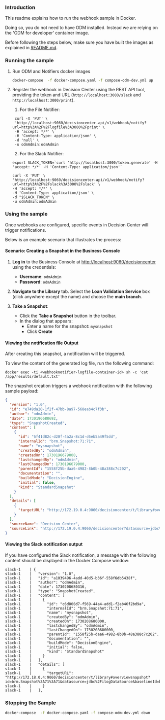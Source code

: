 
### Introduction

This readme explains how to run the webhook sample in Docker.

Doing so, you do not need to have ODM installed. Instead we are relying on the 'ODM for developer' container image.

Before following the steps below, make sure you have built the images as explained in [README.md](README.md).

### Running the sample 

1.  Run ODM and Notifiers  docker images
    ```bash
    docker-compose  -f docker-compose.yaml -f compose-odm-dev.yml up
    ```

2. Register the webhook in Decision Center using the REST API tool, providing the token and URL (`http://localhost:3000/slack` and `http://localhost:3000/print`).

   1. For the File Notifier:
   ```shell
    curl -X 'PUT' \
    'http://localhost:9060/decisioncenter-api/v1/webhook/notify?url=http%3A%2F%2Flogfile%3A3000%2Fprint' \
    -H 'accept: */*' \
    -H 'Content-Type: application/json' \
    -d 'null' \
    -u odmAdmin:odmAdmin
    ```

   2. For the Slack Notifier:
    
    ```shell
    export SLACK_TOKEN=`curl 'http://localhost:3000/token.generate' -H 'accept: */*' -H 'Content-Type: application/json'`

    curl -X 'PUT' \
    'http://localhost:9060/decisioncenter-api/v1/webhook/notify?url=http%3A%2F%2Fslack%3A3000%2Fslack' \
    -H 'accept: */*' \
    -H 'Content-Type: application/json' \
    -d "$SLACK_TOKEN" \
    -u odmAdmin:odmAdmin
    ```


### Using the sample

Once webhooks are configured, specific events in Decision Center will trigger notifications. 

Below is an example scenario that illustrates the process:

#### Scenario: Creating a Snapshot in the Business Console

1. **Log in** to the Business Console at [http://localhost:9060/decisioncenter](http://localhost:9060/decisioncenter) using the credentials:  
   - **Username**: `odmAdmin`  
   - **Password**: `odmAdmin`

2. **Navigate to the Library** tab. Select the **Loan Validation Service** box (click anywhere except the name) and choose the **main branch**.

3. **Take a Snapshot**:
   - Click the **Take a Snapshot** button in the toolbar.
   - In the dialog that appears:
     - Enter a name for the snapshot: `mysnapshot`
     - Click **Create**

#### Viewing the notification file Output

After creating this snapshot, a notification will be triggered. 

To view the content of the generated log file, run the following command:

```shell
docker exec -ti <webhooknotifier-logfile-container-id> sh -c 'cat /app/results/default.txt'
```


The snapshot creation triggers a webhook notification with the following sample payload:

```json
{
  "version": "1.0",
  "id": "e749da20-1f2f-47bb-8a97-568eab4c7f3b",
  "author": "odmAdmin",
  "date": 1730196680692,
  "type": "SnapshotCreated",
  "content": [
    {
      "id": "6f41d82c-d20f-4a2a-8c1d-d6eb5a49f5dd",
      "internalId": "brm.Snapshot:71:71",
      "name": "mysnapshot",
      "createdBy": "odmAdmin",
      "createdOn": 1730196679000,
      "lastchangedBy": "odmAdmin",
      "lastChangedOn": 1730196679000,
      "parentId": "1558f25b-daa6-4982-8b0b-48a388c7c202",
      "documentation": "",
      "buildMode": "DecisionEngine",
      "initial": false,
      "kind": "StandardSnapshot"
    }
  ],
  "details": [
    {
      "targetURL": "http://172.19.0.4:9060/decisioncenter/t/library#overviewsnapshot?id=brm.Snapshot%3A71%3A71&datasource=jdbc%2FilogDataSource&baselineId=brm.Snapshot%3A71%3A71"
    }
  ],
  "sourceName": "Decision Center",
  "sourceLink": "http://172.19.0.4:9060/decisioncenter?datasource=jdbc%2FilogDataSource"
}
```

#### Viewing the Slack notification output

If you have configured the Slack notification, a message with the following content should be displayed in the Docker Compose window:
```log
slack-1    | {
slack-1    |   "version": "1.0",
slack-1    |   "id": "a1039496-4add-40d5-b36f-558f6db5438f",
slack-1    |   "author": "odmAdmin",
slack-1    |   "date": 1730208680316,
slack-1    |   "type": "SnapshotCreated",
slack-1    |   "content": [
slack-1    |     {
slack-1    |       "id": "c6d806d7-f569-44a4-add1-f2ab46f2bd9a",
slack-1    |       "internalId": "brm.Snapshot:71:71",
slack-1    |       "name": "mysnapshot",
slack-1    |       "createdBy": "odmAdmin",
slack-1    |       "createdOn": 1730208680000,
slack-1    |       "lastchangedBy": "odmAdmin",
slack-1    |       "lastChangedOn": 1730208680000,
slack-1    |       "parentId": "1558f25b-daa6-4982-8b0b-48a388c7c202",
slack-1    |       "documentation": "",
slack-1    |       "buildMode": "DecisionEngine",
slack-1    |       "initial": false,
slack-1    |       "kind": "StandardSnapshot"
slack-1    |     }
slack-1    |   ],
slack-1    |   "details": [
slack-1    |     {
slack-1    |       "targetURL": "http://172.18.0.4:9060/decisioncenter/t/library#overviewsnapshot?id=brm.Snapshot%3A71%3A71&datasource=jdbc%2FilogDataSource&baselineId=brm.Snapshot%3A71%3A71"
slack-1    |     }
slack-1    |   ],
```

### Stopping the Sample

```bash
docker-compose  -f docker-compose.yaml -f compose-odm-dev.yml down
```



